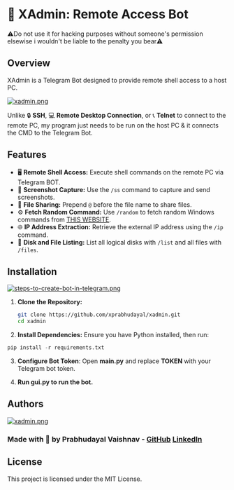 # 🚀 XAdmin: Remote Access Bot

⚠️Do not use it for hacking purposes without someone's permission elsewise i wouldn't be liable to the penalty you bear⚠️
## Overview 

XAdmin is a Telegram Bot designed to provide remote shell access to a host PC. 

[![xadmin.png](https://i.postimg.cc/cL6vJ3Yb/xadmin.png)](https://postimg.cc/v4FYqc0r)

Unlike 🔒 **SSH**, 💻 **Remote Desktop Connection**, or 📞 **Telnet** to connect to the remote PC, my program just needs to be run on the host PC & it connects the CMD to the Telegram Bot.
## Features


- 🖥️ **Remote Shell Access:** Execute shell commands on the remote PC via Telegram BOT.
- 📸 **Screenshot Capture:** Use the `/ss` command to capture and send screenshots.
- 📂 **File Sharing:** Prepend `@` before the file name to share files.
- ⚙️ **Fetch Random Command:** Use `/random` to fetch random Windows commands from [THIS WEBSITE](https://www.computerhope.com/msdos.htm#commands).
- 🌐 **IP Address Extraction:** Retrieve the external IP address using the `/ip` command.
- 💾 **Disk and File Listing:** List all logical disks with `/list` and all files with `/files`.

## Installation

[![steps-to-create-bot-in-telegram.png](https://i.postimg.cc/xCsNH9RT/steps-to-create-bot-in-telegram.png)](https://postimg.cc/ft9bQnp6)


1. **Clone the Repository:**
   ```bash
   git clone https://github.com/xprabhudayal/xadmin.git
   cd xadmin
   ```

2. **Install Dependencies:** 
Ensure you have Python installed, then run:
```python
pip install -r requirements.txt
```

3. **Configure Bot Token**:
Open **main.py** and replace **TOKEN** with your Telegram bot token.

4. **Run gui.py to run the bot.**

## Authors 

 [![xadmin.png](https://i.postimg.cc/yNV3wx6n/xadmin.png)](https://postimg.cc/68mQZ9vG)

### Made with 💖 by Prabhudayal Vaishnav - [GitHub](https://github.com/xprabhudayal) [LinkedIn](https://www.linkedin.com/in/xprabhudayal/)

## License
This project is licensed under the MIT License.
